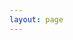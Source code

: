 ```yaml
---
layout: page
---
```


<script setup>
import { ref } from "vue";
import WujieOnline from "./components/wujie-online.vue";
import WujieConnect from "./components/wujie-connect.vue";
const url = ref("");
function changeUrl(value) {
  url.value = value;
}
</script>

<ClientOnly>
    <WujieConnect @changeUrl="changeUrl" />
    <WujieOnline :url="url" />
</ClientOnly>
